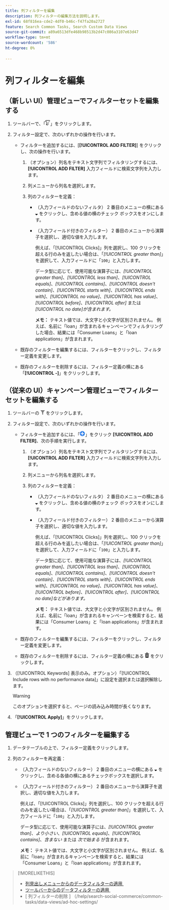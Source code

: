 ```yaml
---
title: 列フィルターを編集
description: 列フィルターの編集方法を説明します。
exl-id: 68f816ea-cde2-4df0-b46c-f47fa20a2727
feature: Search Common Tasks, Search Custom Data Views
source-git-commit: a89a6513dfe468b98513b2d47c086a3107e63d47
workflow-type: tm+mt
source-wordcount: '586'
ht-degree: 0%

---
```


# 列フィルターを編集

<!-- Doesn't include instructions for legacy Portfolios view; not available in Reports views -->

## （新しい UI）管理ビューでフィルターセットを編集する

1. ツールバーで、「![&#x200B; フィルター &#x200B;](/help/search-social-commerce/assets/filter-new.png " フィルター ")」をクリックします。

1. フィルター設定で、次のいずれかの操作を行います。

   * フィルターを追加するには、[**[!UICONTROL ADD FILTER]**] をクリックし、次の操作を行います。

      1. （オプション）列名をテキスト文字列でフィルタリングするには、**[!UICONTROL ADD FILTER]** 入力フィールドに検索文字列を入力します。

      1. 列メニューから列名を選択します。

      1. 列のフィルターを定義：

         * （入力フィールドのないフィルタ） 2 番目のメニューの横にある ![&#x200B; 下矢印 &#x200B;](/help/search-social-commerce/assets/arrow-down-expand.png " 下矢印 ") をクリックし、含める値の横のチェック ボックスをオンにします。

         * （入力フィールド付きのフィルター） 2 番目のメニューから演算子を選択し、適切な値を入力します。

           例えば、「[!UICONTROL Clicks]」列を選択し、100 クリックを超える行のみを返したい場合は、「*[!UICONTROL greater than]*」を選択して、入力フィールドに「`100`」と入力します。

           データ型に応じて、使用可能な演算子には、*[!UICONTROL greater than]*、*[!UICONTROL less than]*、*[!UICONTROL equals]*、*[!UICONTROL contains]*、*[!UICONTROL doesn't contain]*、*[!UICONTROL starts with]*、*[!UICONTROL ends with]*、*[!UICONTROL no value]*、*[!UICONTROL has value]*、*[!UICONTROL before]*、*[!UICONTROL after]* または *[!UICONTROL no date]が含まれます。*

           **メモ：** テキスト値では、大文字と小文字が区別されません。 例えば、名前に「loan」が含まれるキャンペーンでフィルタリングした場合、結果には「Consumer Loans」と「loan applications」が含まれます。

   * 既存のフィルターを編集するには、フィルターをクリックし、フィルター定義を変更します。

   * 既存のフィルターを削除するには、フィルター定義の横にある「**[!UICONTROL -]**」をクリックします。

## （従来の UI）キャンペーン管理ビューでフィルターセットを編集する

1. ツールバーの ![&#x200B; フィルター &#x200B;](/help/search-social-commerce/assets/filter.png " フィルター ") をクリックします。

1. フィルター設定で、次のいずれかの操作を行います。

   * フィルターを追加するには、「![&#x200B; フィルターを追加 &#x200B;](/help/search-social-commerce/assets/add.png " フィルターを追加 ")」をクリック **[!UICONTROL ADD FILTER]**、次の手順を実行します。

      1. （オプション）列名をテキスト文字列でフィルタリングするには、**[!UICONTROL ADD FILTER]** 入力フィールドに検索文字列を入力します。

      1. 列メニューから列名を選択します。

      1. 列のフィルターを定義：

         * （入力フィールドのないフィルタ） 2 番目のメニューの横にある ![&#x200B; 下矢印 &#x200B;](/help/search-social-commerce/assets/arrow-down-expand.png " 下矢印 ") をクリックし、含める値の横のチェック ボックスをオンにします。

         * （入力フィールド付きのフィルター） 2 番目のメニューから演算子を選択し、適切な値を入力します。

           例えば、「[!UICONTROL Clicks]」列を選択し、100 クリックを超える行のみを返したい場合は、「*[!UICONTROL greater than]*」を選択して、入力フィールドに「`100`」と入力します。

           データ型に応じて、使用可能な演算子には、*[!UICONTROL greater than]*、*[!UICONTROL less than]*、*[!UICONTROL equals]*、*[!UICONTROL contains]*、*[!UICONTROL doesn't contain]*、*[!UICONTROL starts with]*、*[!UICONTROL ends with]*、*[!UICONTROL no value]*、*[!UICONTROL has value]*、*[!UICONTROL before]*、*[!UICONTROL after]*、*[!UICONTROL no date]などがあります。*

           **メモ：** テキスト値では、大文字と小文字が区別されません。 例えば、名前に「loan」が含まれるキャンペーンを検索すると、結果には「Consumer Loans」と「loan applications」が含まれます。

   * 既存のフィルターを編集するには、フィルターをクリックし、フィルター定義を変更します。

   * 既存のフィルターを削除するには、フィルター定義の横にある ![&#x200B; 削除 &#x200B;](/help/search-social-commerce/assets/delete.png " 削除 ") をクリックします。

1. （[!UICONTROL Keywords] 表示のみ。オプション）「[!UICONTROL Include rows with no performance data]」に設定を選択または選択解除します。

   >[!WARNING]
   >
   >このオプションを選択すると、ページの読み込み時間が長くなります。

1. 「**[!UICONTROL Apply]**」をクリックします。

## 管理ビューで 1 つのフィルターを編集する

1. データテーブルの上で、フィルター定義をクリックします。

1. 列のフィルターを再定義：

   * （入力フィールドのないフィルター） 2 番目のメニューの横にある ![&#x200B; 下矢印 &#x200B;](/help/search-social-commerce/assets/arrow-down-expand.png " 下矢印 ") をクリックし、含める各値の横にあるチェックボックスを選択します。

   * （入力フィールド付きのフィルター） 2 番目のメニューから演算子を選択し、適切な値を入力します。

     例えば、「[!UICONTROL Clicks]」列を選択し、100 クリックを超える行のみを返したい場合は、「*[!UICONTROL greater than]*」を選択して、入力フィールドに「`100`」と入力します。

     データ型に応じて、使用可能な演算子には、*[!UICONTROL greater than]*、*より小さい*、*[!UICONTROL equals]*、*[!UICONTROL contains]*、*含まない* または *次で始まる* が含まれます。

     **メモ：** テキスト値では、大文字と小文字が区別されません。 例えば、名前に「loan」が含まれるキャンペーンを検索すると、結果には「Consumer Loans」と「loan applications」が含まれます。

>[!MORELIKETHIS]
>
>* [&#x200B; 列見出しメニューからのデータフィルターの適用 &#x200B;](/help/search-social-commerce/common-tasks/data-views/ad-hoc-settings/column-filter-apply-from-column-heading.md)
>* [&#x200B; ツールバーからのデータフィルターの適用 &#x200B;](/help/search-social-commerce/common-tasks/data-views/ad-hoc-settings/column-filter-apply-from-toolbar.md)
>* [ 列フィルターの削除 ] （/help/search-social-commerce/common-tasks/data-views/ad-hoc-settings/
